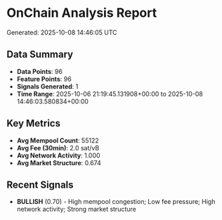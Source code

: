 # OnChain Analysis Report
Generated: 2025-10-08 14:46:05 UTC

## Data Summary
- **Data Points**: 96
- **Feature Points**: 96
- **Signals Generated**: 1
- **Time Range**: 2025-10-06 21:19:45.131908+00:00 to 2025-10-08 14:46:03.580834+00:00

## Key Metrics
- **Avg Mempool Count**: 55122
- **Avg Fee (30min)**: 2.0 sat/vB
- **Avg Network Activity**: 1.000
- **Avg Market Structure**: 0.674

## Recent Signals
- **BULLISH** (0.70) - High mempool congestion; Low fee pressure; High network activity; Strong market structure
